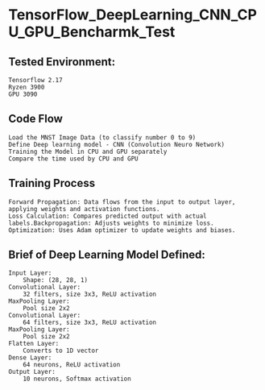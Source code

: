 # TensorFlow_DeepLearning_CNN_CPU_GPU_Bencharmk_Test
## Tested Environment:
    Tensorflow 2.17
    Ryzen 3900
    GPU 3090
## Code Flow
    Load the MNST Image Data (to classify number 0 to 9)
    Define Deep learning model - CNN (Convolution Neuro Network) 
    Training the Model in CPU and GPU separately
    Compare the time used by CPU and GPU
## Training Process
    Forward Propagation: Data flows from the input to output layer, applying weights and activation functions.
    Loss Calculation: Compares predicted output with actual labels.Backpropagation: Adjusts weights to minimize loss.
    Optimization: Uses Adam optimizer to update weights and biases.
## Brief of Deep Learning Model Defined:
    Input Layer: 
        Shape: (28, 28, 1)
    Convolutional Layer: 
        32 filters, size 3x3, ReLU activation
    MaxPooling Layer:
        Pool size 2x2
    Convolutional Layer:
        64 filters, size 3x3, ReLU activation
    MaxPooling Layer:
        Pool size 2x2 
    Flatten Layer: 
        Converts to 1D vector
    Dense Layer:
        64 neurons, ReLU activation
    Output Layer:
        10 neurons, Softmax activation